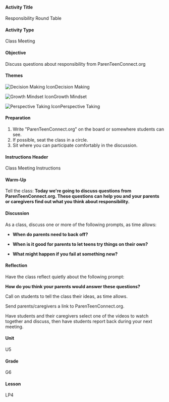 #### Activity Title
Responsibility Round Table
#### Activity Type
Class Meeting
#### Objective
Discuss questions about responsibility from ParenTeenConnect.org
#### Themes
![Decision Making Icon](http://v5cmservice.secondstep.org/MS3TP_IMAGES/SKILLS/SKILLS_SMALL_IMAGES/decision-making-sm.png)Decision Making
 
![Growth Mindset Icon](http://v5cmservice.secondstep.org/MS3TP_IMAGES/SKILLS/SKILLS_SMALL_IMAGES/growth-mindset-sm.png)Growth Mindset
 
![Perspective Taking Icon](http://v5cmservice.secondstep.org/MS3TP_IMAGES/SKILLS/SKILLS_SMALL_IMAGES/perspective-taking-sm.png)Perspective Taking
 

#### Preparation
1. Write "ParenTeenConnect.org" on the board or somewhere students can see.
2. If possible, seat the class in a circle.
3. Sit where you can participate comfortably in the discussion.

#### Instructions Header
Class Meeting Instructions
#### Warm-Up
Tell the class: **Today we're going to discuss questions from ParenTeenConnect.org. These questions can help you and your parents or caregivers find out what you think about responsibility.**
#### Discussion
As a class, discuss one or more of the following prompts, as time allows:


-  **When do parents need to back off?**

-  **When is it good for parents to let teens try things on their own?**

-  **What might happen if you fail at something new?**
#### Reflection
Have the class reflect quietly about the following prompt:

**How do you think your parents would answer these questions?**

Call on students to tell the class their ideas, as time allows.

Send parents/caregivers a link to ParenTeenConnect.org.

Have students and their caregivers select one of the videos to watch together and discuss, then have students report back during your next meeting.
#### Unit
U5
#### Grade
G6
#### Lesson
LP4
